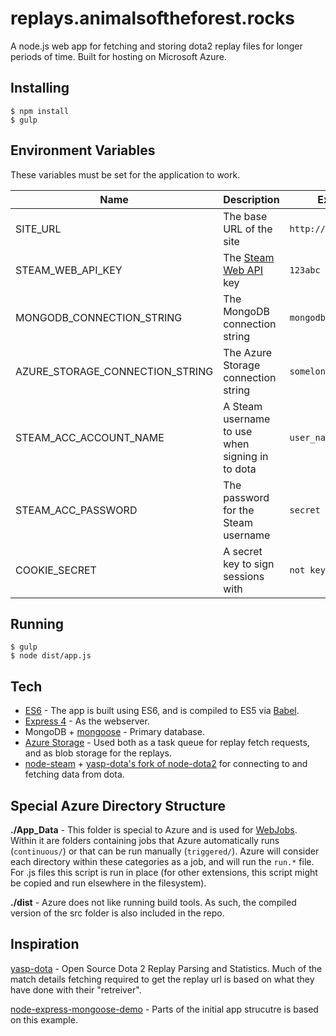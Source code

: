 # replays.animalsoftheforest.rocks

A node.js web app for fetching and storing dota2 replay files for longer periods of time. Built for hosting on Microsoft Azure.

## Installing
```
$ npm install
$ gulp
```

## Environment Variables
These variables must be set for the application to work.

| Name |  Description | Example Value |
| ---- | ------------ | ------------- |
| SITE_URL | The base URL of the site | `http://127.0.0.1:3000/` 
| STEAM_WEB_API_KEY | The [Steam Web API](http://steamcommunity.com/dev/apikey) key | `123abc` 
| MONGODB_CONNECTION_STRING | The MongoDB connection string | `mongodb://user:123@abc...` 
| AZURE_STORAGE_CONNECTION_STRING | The Azure Storage connection string | `somelongstring...`
| STEAM_ACC_ACCOUNT_NAME | A Steam username to use when signing in to dota | `user_name` 
| STEAM_ACC_PASSWORD | The password for the Steam username | `secret`
| COOKIE_SECRET | A secret key to sign sessions with | `not keyboard cat`

## Running
```
$ gulp
$ node dist/app.js
```

## Tech
* [ES6](https://github.com/lukehoban/es6features) - The app is built using ES6, and is compiled to ES5 via [Babel](http://babeljs.io).
* [Express 4](http://expressjs.com/) - As the webserver.
* MongoDB + [mongoose](http://mongoosejs.com/) - Primary database. 
* [Azure Storage](http://azure.microsoft.com/en-in/services/storage/) - Used both as a task queue for replay fetch requests, and as blob storage for the replays.
* [node-steam](https://github.com/seishun/node-steam) + [yasp-dota's fork of node-dota2](https://github.com/yasp-dota/node-dota2) for connecting to and fetching data from dota.

## Special Azure Directory Structure

**./App_Data** - This folder is special to Azure and is used for [WebJobs](http://blog.amitapple.com/post/74215124623/deploy-azure-webjobs/). Within it are folders containing jobs that Azure automatically runs (`continuous/`) or that can be run manually (`triggered/`). Azure will consider each directory within these categories as a job, and will run the `run.*` file. For .js files this script is run in place (for other extensions, this script might be copied and run elsewhere in the filesystem).

**./dist** - Azure does not like running build tools. As such, the compiled version of the src folder is also included in the repo.

## Inspiration
[yasp-dota](https://github.com/yasp-dota/yasp) - Open Source Dota 2 Replay Parsing and Statistics. Much of the match details fetching required to get the replay url is based on what they have done with their "retreiver".

[node-express-mongoose-demo](https://github.com/madhums/node-express-mongoose-demo) - Parts of the initial app strucutre is based on this example. 
